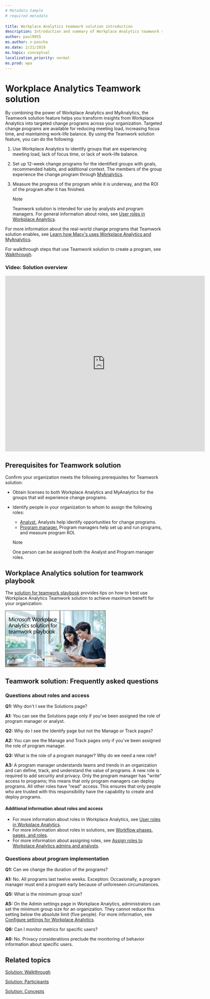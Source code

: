 ```yaml
---
# Metadata Sample
# required metadata

title: Workplace Analytics teamwork solution introduction
description: Introduction and summary of Workplace Analytics teamwork solution
author: paul9955
ms.author: v-pascha
ms.date: 2/21/2019
ms.topic: conceptual
localization_priority: normal 
ms.prod: wpa
---
```


# Workplace Analytics Teamwork solution

By combining the power of Workplace Analytics and MyAnalytics, the Teamwork solution feature helps you transform insights from Workplace Analytics into targeted change programs across your organization. Targeted change programs are available for reducing meeting load, increasing focus time, and maintaining work-life balance. By using the Teamwork solution feature, you can do the following:

1. Use Workplace Analytics to identify groups that are experiencing meeting load, lack of focus time, or lack of work-life balance.
2. Set up 12-week change programs for the identified groups with goals, recommended habits, and additional context. The members of the group experience the change program through [MyAnalytics](../myanalytics/mya-landing-page.md).
3. Measure the progress of the program while it is underway, and the ROI of the program after it has finished. 
 
   > [!Note] 
   > Teamwork solution is intended for use by analysts and program managers. For general information about roles, see [User roles in Workplace Analytics](../use/user-roles.md). 

For more information about the real-world change programs that Teamwork solution enables, see [Learn how Macy's uses Workplace Analytics and MyAnalytics](https://www.youtube.com/watch?v=eZeTkK65RQM). <!-- and [[Helen's video]]. -->

For walkthrough steps that use Teamwork solution to create a program, see [Walkthrough](solutions-task.md).

### Video: Solution overview

<iframe width="640" height="564" src="https://player.vimeo.com/video/287139611" frameborder="0" allowFullScreen mozallowfullscreen webkitAllowFullScreen></iframe>

## Prerequisites for Teamwork solution

Confirm your organization meets the following prerequisites for Teamwork solution:

* Obtain licenses to both Workplace Analytics and MyAnalytics for the groups that will experience change programs.
* Identify people in your organization to whom to assign the following roles: 
   * <u>Analyst.</u> Analysts help identify opportunities for change programs.  
   * <u>Program manager.</u> Program managers help set up and run programs, and measure program ROI. 

   > [!Note]
   > One person can be assigned both the Analyst and Program manager roles.

## Workplace Analytics solution for teamwork playbook

The [solution for teamwork playbook](wpa-teamwork-solution-playbook.pdf) provides tips on how to best use Workplace Analytics Teamwork solution to achieve maximum benefit for your organization:

[![solution for teamwork playbook](../images/wpa/tutorials/solns-playbook-title.png)](wpa-teamwork-solution-playbook.pdf)

<!--
Read the [solution for teamwork playbook](wpa-teamwork-solution-playbook.pdf), which provides tips on how to best use Workplace Analytics Teamwork solution to achieve maximum benefit for your organization.
-->

## Teamwork solution: Frequently asked questions

### Questions about roles and access

**Q1:** Why don't I see the Solutions page?

**A1:** You can see the Solutions page only if you've been assigned the role of program manager or analyst.

**Q2:** Why do I see the Identify page but not the Manage or Track pages?

**A2:** You can see the Manage and Track pages only if you've been assigned the role of program manager. 

**Q3:** What is the role of a program manager? Why do we need a new role?

**A3:** A program manager understands teams and trends in an organization and can define, track, and understand the value of programs. A new role is required to add security and privacy. Only the program manager has "write" access to programs; this means that only program managers can deploy programs. All other roles have "read" access. This ensures that only people who are trusted with this responsibility have the capability to create and deploy programs.

#### Additional information about roles and access

* For more information about roles in Workplace Analytics, see [User roles in Workplace Analytics](../use/user-roles.md).
* For more information about roles in solutions, see [Workflow phases, pages, and roles](solutions-task.md#workflow-phases-pages-and-roles).
* For more information about assigning roles, see [Assign roles to Workplace Analytics admins and analysts](../setup/set-up-workplace-analytics.md#setup-steps).

### Questions about program implementation

**Q1:** Can we change the duration of the programs?

**A1:** No. All programs last twelve weeks. Exception: Occasionally, a program manager must end a program early because of unforeseen circumstances.

**Q5:** What is the minimum group size?

**A5:** On the Admin settings page in Workplace Analytics, administrators can set the minimum group size for an organization. They cannot reduce this setting below the absolute limit (five people). For more information, see [Configure settings for Workplace Analytics](../use/settings.md).

**Q6:** Can I monitor metrics for specific users?

**A6:** No. Privacy considerations preclude the monitoring of behavior information about specific users.

## Related topics

[Solution: Walkthrough](solutions-task.md)

[Solution: Participants](solutions-participants.md)  

[Solution: Concepts](solutions-conceptual.md) 
